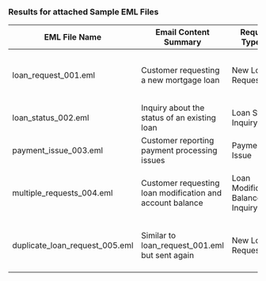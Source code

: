 ### **Results for attached Sample EML Files**
| EML File Name | Email Content Summary | Request Type(s) | Confidence Score(s) | Extracted Key Fields | Duplicate Detected |
|--------------|----------------------|-------------------|----------------|------------------|-----------------|
| loan_request_001.eml | Customer requesting a new mortgage loan | New Loan Request | 0.92 | Loan Amount, Term, Interest Rate | No |
| loan_status_002.eml | Inquiry about the status of an existing loan | Loan Status Inquiry | 0.88 | Loan ID, Current Status | No |
| payment_issue_003.eml | Customer reporting payment processing issues | Payment Issue | 0.85 | Transaction ID, Amount | No |
| multiple_requests_004.eml | Customer requesting loan modification and account balance | Loan Modification, Balance Inquiry | 0.78, 0.82 | Loan ID, New Terms, Account Balance | No |
| duplicate_loan_request_005.eml | Similar to loan_request_001.eml but sent again | New Loan Request | 0.92 | Loan Amount, Term, Interest Rate | Yes |
